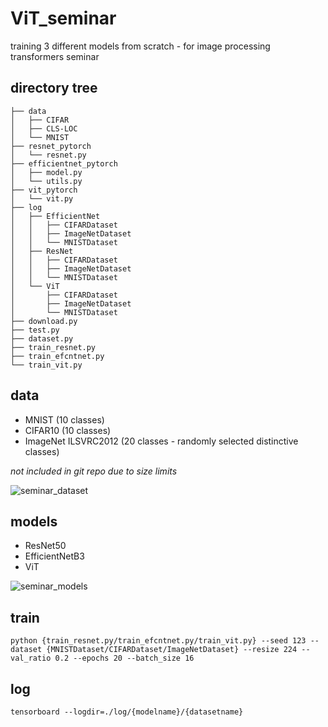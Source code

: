 # ViT_seminar
training 3 different models from scratch - for image processing transformers seminar


## directory tree
```
├── data
│   ├── CIFAR
│   ├── CLS-LOC
│   └── MNIST
├── resnet_pytorch
│   └── resnet.py
├── efficientnet_pytorch
│   ├── model.py
│   └── utils.py
├── vit_pytorch
│   └── vit.py
├── log
│   ├── EfficientNet
│   │   ├── CIFARDataset
│   │   ├── ImageNetDataset
│   │   └── MNISTDataset
│   ├── ResNet
│   │   ├── CIFARDataset
│   │   ├── ImageNetDataset
│   │   └── MNISTDataset
│   └── ViT
│       ├── CIFARDataset
│       ├── ImageNetDataset
│       └── MNISTDataset
├── download.py
├── test.py
├── dataset.py
├── train_resnet.py
├── train_efcntnet.py
└── train_vit.py
```

## data
* MNIST (10 classes)
* CIFAR10 (10 classes)
* ImageNet ILSVRC2012 (20 classes - randomly selected distinctive classes)

*not included in git repo due to size limits*

![seminar_dataset](https://user-images.githubusercontent.com/80621384/165035796-dff9d647-0237-454e-aa33-a9d7d6f5c253.png)


## models
* ResNet50
* EfficientNetB3
* ViT

![seminar_models](https://user-images.githubusercontent.com/80621384/165036241-33d25e38-eee4-4c2c-8223-b644bbf89aab.png)


## train
```
python {train_resnet.py/train_efcntnet.py/train_vit.py} --seed 123 --dataset {MNISTDataset/CIFARDataset/ImageNetDataset} --resize 224 --val_ratio 0.2 --epochs 20 --batch_size 16
```

## log
```
tensorboard --logdir=./log/{modelname}/{datasetname}
```
